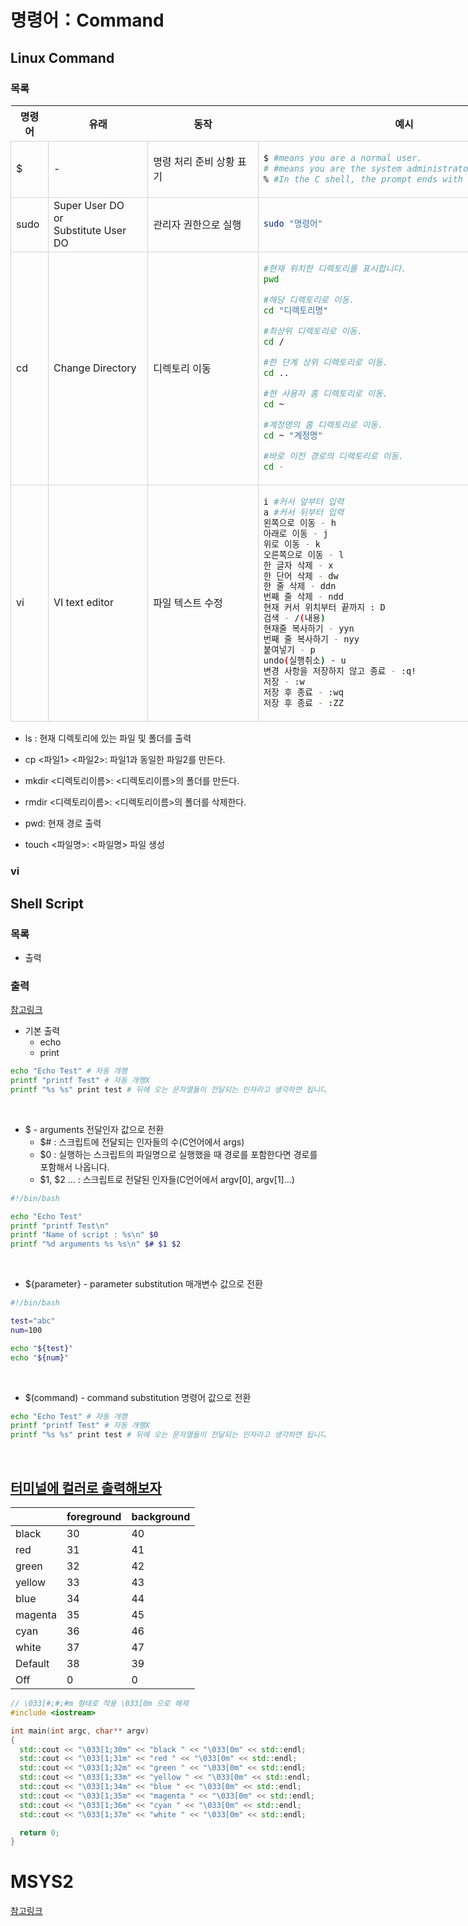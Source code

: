 <style>
 .example { width: 90vw; & > tbody > tr > td { border: solid 1px lightgray; }; }
 .center { text-align: center; & * { text-align: center; }; }
</style>

# 명령어：Command

## Linux Command

### 목록

<center>
<table class="example">
  <tr class="center">
    <th>명령어</th><th>유래</th><th>동작</th><th>예시</th>
  </tr>
  <tr>
    <td>$</td>
    <td>-</td>
    <td>명령 처리 준비 상황 표기
    </td>
    <td>

```bash
$ #means you are a normal user.
# #means you are the system administrator
% #In the C shell, the prompt ends with percentage sign
```

  </td>
  </tr>
  <tr>
    <td>sudo</td>
    <td>Super User DO<br />or<br />Substitute User DO</td>
    <td>관리자 권한으로 실행</td>
    <td>

```bash
sudo "명령어"
```

  </td>
  </tr>
  <tr>
    <td>cd</td>
    <td>Change Directory</td>
    <td>디렉토리 이동</td>
    <td>

```bash
#현재 위치한 디렉토리를 표시합니다.
pwd

#해당 디렉토리로 이동.
cd "디렉토리명"

#최상위 디렉토리로 이동.
cd /

#한 단계 상위 디렉토리로 이동.
cd ..

#현 사용자 홈 디렉토리로 이동.
cd ~

#계정명의 홈 디렉토리로 이동.
cd ~ "계정명"

#바로 이전 경로의 디렉토리로 이동.
cd -
```

  </td>
  </tr>
  <tr>
    <td>vi</td>
    <td>VI text editor</td>
    <td>파일 텍스트 수정</td>
    <td>

```bash
i #커서 앞부터 입력
a #커서 뒤부터 입력
왼쪽으로 이동 - h
아래로 이동 - j
위로 이동 - k
오른쪽으로 이동 - l
한 글자 삭제 - x
한 단어 삭제 - dw
한 줄 삭제 - ddn
번째 줄 삭제 - ndd
현재 커서 위치부터 끝까지 : D
검색 - /(내용)
현재줄 복사하기 - yyn
번째 줄 복사하기 - nyy
붙여넣기 - p
undo(실행취소) - u
변경 사항을 저장하지 않고 종료 - :q!
저장 - :w
저장 후 종료 - :wq
저장 후 종료 - :ZZ
```

  </td>
  </tr>
</table>
</center>

- ls : 현재 디렉토리에 있는 파일 및 폴더를 출력

- cp <파일1> <파일2>: 파일1과 동일한 파일2를 만든다.

- mkdir <디렉토리이름>: <디렉토리이름>의 폴더를 만든다.

- rmdir <디렉토리이름>: <디렉토리이름>의 폴더를 삭제한다.

- pwd: 현재 경로 출력

- touch <파일명>: <파일명> 파일 생성

### vi

## Shell Script

### 목록

- 출력

### 출력

[참고링크](https://directori.tistory.com/133)

- 기본 출력
  - echo
  - print

```bash
echo "Echo Test" # 자동 개행
printf "printf Test" # 자동 개행X
printf "%s %s" print test # 뒤에 오는 문자열들이 전달되는 인자라고 생각하면 됩니다.
```

<br/>

- $ - arguments 전달인자 값으로 전환
  - $# : 스크립트에 전달되는 인자들의 수(C언어에서 args)
  - $0 : 실행하는 스크립트의 파일명으로 실행했을 때 경로를 포함한다면 경로를 포함해서 나옵니다.
  - $1, $2 … : 스크립트로 전달된 인자들(C언어에서 argv[0], argv[1]…)

```bash
#!/bin/bash

echo "Echo Test"
printf "printf Test\n"
printf "Name of script : %s\n" $0
printf "%d arguments %s %s\n" $# $1 $2
```

<br/>

- ${parameter} - parameter substitution 매개변수 값으로 전환

```bash
#!/bin/bash

test="abc"
num=100

echo "${test}"
echo "${num}"
```

<br/>

- $(command) - command substitution 명령어 값으로 전환

```bash
echo "Echo Test" # 자동 개행
printf "printf Test" # 자동 개행X
printf "%s %s" print test # 뒤에 오는 문자열들이 전달되는 인자라고 생각하면 됩니다.
```

<br/>

## [터미널에 컬러로 출력해보자](https://bigbigpark.github.io/cpp_useful/color-print/)

|         | foreground | background |
| ------- | ---------- | ---------- |
| black   | 30         | 40         |
| red     | 31         | 41         |
| green   | 32         | 42         |
| yellow  | 33         | 43         |
| blue    | 34         | 44         |
| magenta | 35         | 45         |
| cyan    | 36         | 46         |
| white   | 37         | 47         |
| Default | 38         | 39         |
| Off     | 0          | 0          |

```cpp
// \033[#;#;#m 형태로 적용 \033[0m 으로 해제
#include <iostream>

int main(int argc, char** argv)
{
  std::cout << "\033[1;30m" << "black " << "\033[0m" << std::endl;
  std::cout << "\033[1;31m" << "red " << "\033[0m" << std::endl;
  std::cout << "\033[1;32m" << "green " << "\033[0m" << std::endl;
  std::cout << "\033[1;33m" << "yellow " << "\033[0m" << std::endl;
  std::cout << "\033[1;34m" << "blue " << "\033[0m" << std::endl;
  std::cout << "\033[1;35m" << "magenta " << "\033[0m" << std::endl;
  std::cout << "\033[1;36m" << "cyan " << "\033[0m" << std::endl;
  std::cout << "\033[1;37m" << "white " << "\033[0m" << std::endl;

  return 0;
}
```

# MSYS2

[참고링크](https://wikidocs.net/219732)
